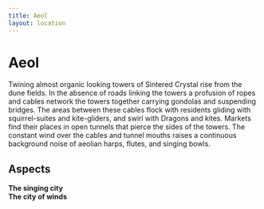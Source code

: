 ```yaml
---
title: Aeol
layout: location
---
```


# Aeol

Twining almost organic looking towers of Sintered Crystal rise from the dune fields. In the absence of roads linking the towers a profusion of ropes and cables network the towers together carrying gondolas and suspending bridges. The areas between these cables flock with residents gliding with squirrel-suites and kite-gliders, and swirl with Dragons and kites. Markets find their places in open tunnels that pierce the sides of the towers. The constant wind over the cables and tunnel mouths raises a continuous background noise of aeolian harps, flutes, and singing bowls.

## Aspects
**The singing city** \
**The city of winds**



